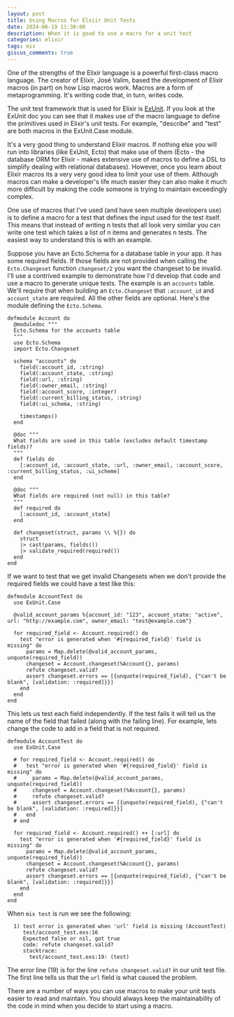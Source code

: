 ```yaml
---
layout: post
title: Using Macros for Elxiir Unit Tests
date: 2024-06-19 11:30:00
description: When it is good to use a macro for a unit test
categories: elixir
tags: mix
giscus_comments: true
---
```


One of the strengths of the Elixir language is a powerful first-class macro language. The creator
of Elixir, José Valim, based the development of Elixir macros (in part) on how Lisp macros work.
Macros are a form of metaprogramming. It's writing code that, in turn, writes code.

The unit test framework that is used for Elixir is [ExUnit](https://hexdocs.pm/ex_unit/ExUnit.html).
If you look at the ExUnit doc you can see that it makes use of the macro language to define the
primitives used in Elixir's unit tests. For example, "describe" and "test" are both macros in the
ExUnit.Case module.

It's a very good thing to understand Elixir macros. If nothing else you will run into libraries
(like ExUnit, Ecto) that make use of them (Ecto - the database ORM for Elixir - makes extensive use of
macros to define a DSL to simplify dealing with relational databases). However, once you learn
about Elixir macros its a very very good idea to limit your use of them. Although macros can
make a developer's life much easier they can also make it much more difficult by making the code
someone is trying to maintain exceedingly complex.

One use of macros that I've used (and have seen multiple developers use) is to define a macro
for a test that defines the input used for the test itself. This means that instead of writing
n tests that all look very similar you can write one test which takes a list of n items and
generates n tests. The easiest way to understand this is with an example.

Suppose you have an Ecto.Schema for a database table in your app. It has some required fields.
If those fields are not provided when calling the `Ecto.Changeset` function `changeset/2` you
want the changeset to be invalid. I'll use a contrived example to demonstrate how I'd develop
that code and use a macro to generate unique tests. The example is an `accounts` table.
We'll require that when building an `Ecto.Changeset` that `:account_id` and `account_state`
are required. All the other fields are optional. Here's the module defining the `Ecto.Schema`.

```
defmodule Account do
  @moduledoc """
  Ecto.Schema for the accounts table
  """
  use Ecto.Schema
  import Ecto.Changeset

  schema "accounts" do
    field(:account_id, :string)
    field(:account_state, :string)
    field(:url, :string)
    field(:owner_email, :string)
    field(:account_score, :integer)
    field(:current_billing_status, :string)
    field(:ui_schema, :string)

    timestamps()
  end

  @doc """
  What fields are used in this table (excludes default timestamp fields)?
  """
  def fields do
    [:account_id, :account_state, :url, :owner_email, :account_score, :current_billing_status, :ui_scheme]
  end

  @doc """
  What fields are required (not null) in this table?
  """
  def required do
    [:account_id, :account_state]
  end

  def changeset(struct, params \\ %{}) do
    struct
    |> cast(params, fields())
    |> validate_required(required())
  end
end
```

If we want to test that we get invalid Changesets when we don't provide the required fields we could have
a test like this:

```
defmodule AccountTest do
  use ExUnit.Case

  @valid_account_params %{account_id: "123", account_state: "active", url: "http://example.com", owner_email: "test@example.com"}

  for required_field <- Account.required() do
    test "error is generated when '#{required_field}' field is missing" do
      params = Map.delete(@valid_account_params, unquote(required_field))
      changeset = Account.changeset(%Account{}, params)
      refute changeset.valid?
      assert changeset.errors == [{unquote(required_field), {"can't be blank", [validation: :required]}}]
    end
  end
end
```

This lets us test each field independently. If the test fails it will tell us the name of the field that failed
(along with the failing line). For example, lets change the code to add in a field that is not required.

```
defmodule AccountTest do
  use ExUnit.Case

  # for required_field <- Account.required() do
  #   test "error is generated when '#{required_field}' field is missing" do
  #     params = Map.delete(@valid_account_params, unquote(required_field))
  #     changeset = Account.changeset(%Account{}, params)
  #     refute changeset.valid?
  #     assert changeset.errors == [{unquote(required_field), {"can't be blank", [validation: :required]}}]
  #   end
  # end

  for required_field <- Account.required() ++ [:url] do
    test "error is generated when '#{required_field}' field is missing" do
      params = Map.delete(@valid_account_params, unquote(required_field))
      changeset = Account.changeset(%Account{}, params)
      refute changeset.valid?
      assert changeset.errors == [{unquote(required_field), {"can't be blank", [validation: :required]}}]
    end
  end
end
```

When `mix test` is run we see the following:

```
  1) test error is generated when 'url' field is missing (AccountTest)
     test/account_test.exs:16
     Expected false or nil, got true
     code: refute changeset.valid?
     stacktrace:
       test/account_test.exs:19: (test)
```

The error line (19) is for the line `refute changeset.valid?` in our unit test file. The
first line tells us that the `url` field is what caused the problem.

There are a number of ways you can use macros to make your unit tests easier to read and maintain.
You should always keep the maintainability of the code in mind when you decide to start using
a macro.
